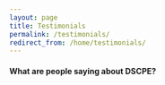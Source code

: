 ```yaml
---
layout: page
title: Testimonials
permalink: /testimonials/
redirect_from: /home/testimonials/
---
```

#### What are people saying about DSCPE?
